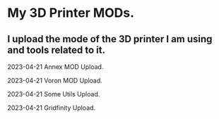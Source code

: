# My 3D Printer MODs.

## I upload the mode of the 3D printer I am using and tools related to it.

2023-04-21 Annex MOD Upload.

2023-04-21 Voron MOD Upload.

2023-04-21 Some Utils Upload.

2023-04-21 Gridfinity Upload.
